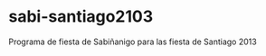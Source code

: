 sabi-santiago2103
=================

Programa de fiesta de Sabiñanigo para las fiesta de Santiago 2013
